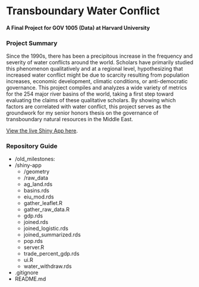 # Transboundary Water Conflict
#### A Final Project for GOV 1005 (Data) at Harvard University

### Project Summary
Since the 1990s, there has been a precipitous increase in the frequency and severity of water conflicts around the world. Scholars have primarily studied this phenomenon qualitatively and at a regional level, hypothesizing that increased water conflict might be due to scarcity resulting from population increases, economic development, climatic conditions, or anti-democratic governance. This project compiles and analyzes a wide variety of metrics for the 254 major river basins of the world, taking a first step toward evaluating the claims of these qualitative scholars. By showing which factors are correlated with water conflict, this project serves as the groundwork for my senior honors thesis on the governance of transboundary natural resources in the Middle East.

[View the live Shiny App here](https://wyatthurt.shinyapps.io/water_conflict/).

### Repository Guide
* /old_milestones: 
* /shiny-app
    * /geometry
    * /raw_data
    * ag_land.rds
    * basins.rds
    * eiu_mod.rds
    * gather_leaflet.R
    * gather_raw_data.R
    * gdp.rds
    * joined.rds
    * joined_logistic.rds
    * joined_summarized.rds
    * pop.rds
    * server.R
    * trade_percent_gdp.rds
    * ui.R
    * water_withdraw.rds
* .gitignore
* README.md



